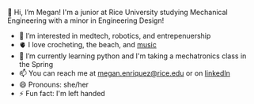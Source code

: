 👋 Hi, I’m Megan! I'm a junior at Rice University studying Mechanical Engineering with a minor in Engineering Design!
- 👀 I’m interested in medtech, robotics, and entrepenuership
- 🫀 I love crocheting, the beach, and [music](https://open.spotify.com/user/3boturif0d8et7yu2p5i89qsg?si=912ae2ae6774412a)
- 🌱 I’m currently learning python and I'm taking a mechatronics class in the Spring
- 📫 You can reach me at [megan.enriquez@rice.edu](mailto:me52@rice.edu) or on [linkedIn](https://www.linkedin.com/in/megan-enriquez1?_l=en_US)
- 😄 Pronouns: she/her
- ⚡ Fun fact: I'm left handed
  
<!---
meganenriquez/meganenriquez is a ✨ special ✨ repository because its `README.md` (this file) appears on your GitHub profile.
You can click the Preview link to take a look at your changes.
--->
